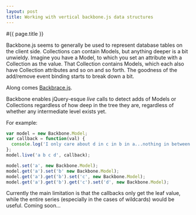 ```yaml
---
layout: post
title: Working with vertical backbone.js data structures
---
```


#{{ page.title }}

Backbone.js seems to generally be used to represent database tables on the client side. Collections can contain Models, but anything deeper is a bit unwieldy. Imagine you have a Model, to which you set an attribute with a Collection as the value. That Collection contains Models, which each also have Collection attributes and so on and so forth. The goodness of the add/remove event binding starts to break down a bit.

Along comes [Backbrace.js](https://backbrace.github.com/pwmckenna/).

Backbone enables jQuery-esque *live* calls to detect adds of Models or Collections regardless of how deep in the tree they are, regardless of whether any intermediate level exists yet.

For example:

```javascript
var model = new Backbone.Model;
var callback = function(val) {
  console.log('I only care about d in c in b in a...nothing in between');
};
model.live('a b c d', callback);

model.set('a', new Backbone.Model);
model.get('a').set('b' new Backbone.Model);
model.get('a').get('b').set('c', new Backbone.Model);
model.get('a').get('b').get('c').set('d', new Backbone.Model);
```

Currently the main limitation is that the callbacks only get the leaf value, while the entire series (especially in the cases of wildcards) would be useful. Coming soon...